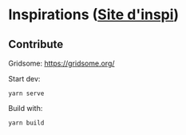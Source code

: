# Inspirations ([Site d'inspi](https://inspirations.beekast.com/))

## Contribute

Gridsome: https://gridsome.org/

Start dev:
```
yarn serve
```

Build with:
```
yarn build
```